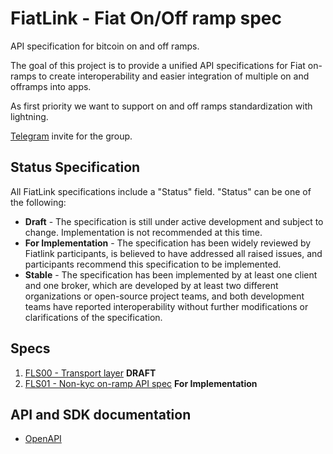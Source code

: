 # FiatLink - Fiat On/Off ramp spec 
API specification for bitcoin on and off ramps. 

The goal of this project is to provide a unified API specifications for Fiat on-ramps to create interoperability and easier integration of multiple on and offramps into apps.

As first priority we want to support on and off ramps standardization with lightning.

[Telegram](https://t.me/+6wVEdfztX1Y1NTFk) invite for the group.

## Status Specification 
All FiatLink specifications include a "Status" field. "Status" can be one of the following:

- **Draft** - The specification is still under active development and subject to change. Implementation is not recommended at this time.
- **For Implementation** - The specification has been widely reviewed by Fiatlink participants, is believed to have addressed all raised issues, and participants recommend this specification to be implemented.
- **Stable** - The specification has been implemented by at least one client and one broker, which are developed by at least two different organizations or open-source project teams, and both development teams have reported interoperability without further modifications or clarifications of the specification.

## Specs
1. [FLS00 - Transport layer](./FLS00/README.md) **DRAFT**
2. [FLS01 - Non-kyc on-ramp API spec](./FLS01/README.md) **For Implementation**

## API and SDK documentation
- [OpenAPI](https://docs.fiatlink.co/)
